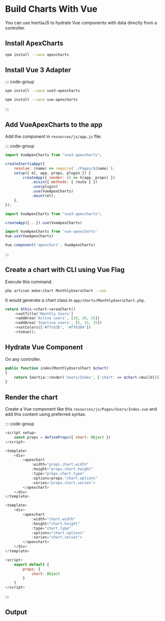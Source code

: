 <script setup>
import AreaChart from './components/AreaChart.vue';

const chartSeries = [{name:"Active Users",data:[10, 30, 25]},{name:"Inactive Users",data:[5, 15, 35]}];
</script>

# Build Charts With Vue

You can use InertiaJS to hydrate Vue components with data directly from a controller.

## Install ApexCharts

```bash
npm install --save apexcharts
```

## Install Vue 3 Adapter

::: code-group

```bash [Vue 3 Adapter]
npm install --save vue3-apexcharts
```

```bash [Vue 2 Adapter]
npm install --save vue-apexcharts
```

:::

## Add VueApexCharts to the app

Add the component in `resources/js/app.js` file:

::: code-group

```js [Laravel + Breeze or Jetstream]
import VueApexCharts from "vue3-apexcharts";

createInertiaApp({
    resolve: (name) => require(`./Pages/${name}`),
    setup({ el, app, props, plugin }) {
        createApp({ render: () => h(app, props) })
            .mixin({ methods: { route } })
            .use(plugin)
            .use(VueApexCharts)
            .mount(el);
    },
});
```

```js [Vainilla Laravel with Vue 3]
import VueApexCharts from "vue3-apexcharts";

createApp({...}).use(VueApexCharts)
```

```js [Vainilla Laravel with Vue 2]
import VueApexCharts from 'vue-apexcharts'
Vue.use(VueApexCharts)

Vue.component('apexchart', VueApexCharts)
```

:::

## Create a chart with CLI using Vue Flag

Execute this command.

```bash
php artisan make:chart MonthlyUsersChart --vue
```

It would generate a chart class in `app/charts/MonthlyUsersChart.php`.

```php
return $this->chart->areaChart()
    ->setTitle('Monthly Users')
    ->addArea('Active users', [10, 30, 25])
    ->addArea('Inactive users', [5, 15, 35])
    ->setColors(['#ffc63b', '#ff6384'])
    ->toVue();
```

## Hydrate Vue Component

On any controller.

```php
public function index(MonthlyUsersChart $chart)
{
    return Inertia::render('Users/Index', ['chart' => $chart->build()]);
}
```

## Render the chart

Create a Vue component like this `resources/js/Pages/Users/Index.vue` and add this content using preferred syntax.

::: code-group

```js [Vue Composition API]
<script setup>
    const props = defineProps({ chart: Object })
</script>

<template>
    <div>
        <apexchart 
            :width="props.chart.width" 
            :height="props.chart.height" 
            :type="props.chart.type" 
            :options=props."chart.options" 
            :series="props.chart.series">
        </apexchart>
    </div>
</template>
```

```js [Vue Options API]
<template>
    <div>
        <apexchart 
            :width="chart.width" 
            :height="chart.height" 
            :type="chart.type" 
            :options="chart.options" 
            :series="chart.series">
        </apexchart>
    </div>
</template>

<script>
    export default {
        props: {
            chart: Object
        }
    }
</script>
```

:::

## Output

<AreaChart :series="chartSeries" :colors="['#ffc63b', '#ff6384']" />
